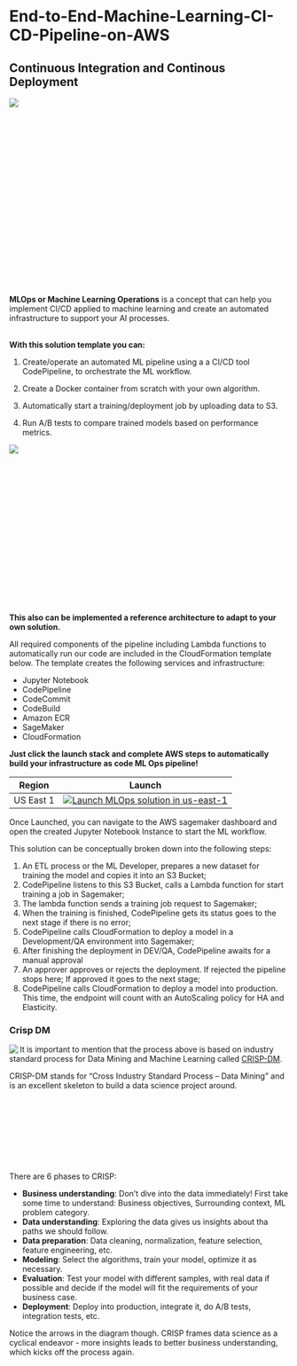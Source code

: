 # End-to-End-Machine-Learning-CI-CD-Pipeline-on-AWS

## Continuous Integration and Continous Deployment

<img align="left" src="imgs/ezgif-3-a13349425ee2.gif">
</br></br></br></br></br></br></br></br></br></br></br></br></br></br></br></br></br></br></br></br>


**MLOps or Machine Learning Operations** is a concept that can help you implement CI/CD applied to machine learning and create an automated infrastructure to support your AI processes.
</br></br>

**With this solution template you can:**
</br>
1. Create/operate an automated ML pipeline using a a CI/CD tool CodePipeline, to orchestrate the ML workflow.

2. Create a Docker container from scratch with your own algorithm.

3. Automatically start a training/deployment job by uploading data to S3.

4. Run A/B tests to compare trained models based on performance metrics. 


<img align="left" src="imgs/pipelineapproval.gif">
</br></br></br></br></br></br></br></br></br></br></br></br></br></br></br></br></br>

**This also can be implemented a reference architecture to adapt to your own solution.**

All required components of the pipeline including Lambda functions to automatically run our code are included in the CloudFormation template below.
The template creates the following services and infrastructure:
* Jupyter Notebook
* CodePipeline
* CodeCommit
* CodeBuild
* Amazon ECR
* SageMaker
* CloudFormation

**Just click the launch stack and complete AWS steps to automatically build your infrastructure as code ML Ops pipeline!**

Region| Launch
------|-----
US East 1 | [![Launch MLOps solution in us-east-1](imgs/cloudformation-launch-stack.png)](https://console.aws.amazon.com/cloudformation/home?region=us-east-1#/stacks/new?stackName=CICDstack&templateURL=https://demoai-solutions-pipeline.s3.us-east-2.amazonaws.com/m7.yml)

Once Launched, you can navigate to the AWS sagemaker dashboard and open the created Jupyter Notebook Instance to start the ML workflow.

This solution can be conceptually broken down into the following steps: 

1. An ETL process or the ML Developer, prepares a new dataset for training the model and copies it into an S3 Bucket;
2. CodePipeline listens to this S3 Bucket, calls a Lambda function for start training a job in Sagemaker;
3. The lambda function sends a training job request to Sagemaker;
4. When the training is finished, CodePipeline gets its status goes to the next stage if there is no error;
5. CodePipeline calls CloudFormation to deploy a model in a Development/QA environment into Sagemaker;
6. After finishing the deployment in DEV/QA, CodePipeline awaits for a manual approval
7. An approver approves or rejects the deployment. If rejected the pipeline stops here; If approved it goes to the next stage;
8. CodePipeline calls CloudFormation to deploy a model into production. This time, the endpoint will count with an AutoScaling policy for HA and Elasticity.

### Crisp DM

<img align="left" src="imgs/crisp.png">

It is important to mention that the process above is based on industry standard process for Data Mining and Machine Learning called [CRISP-DM](https://en.wikipedia.org/wiki/Cross_Industry_Standard_Process_for_Data_Mining).

CRISP-DM stands for “Cross Industry Standard Process – Data Mining” and is an excellent skeleton to build a data science project around.

</br></br></br></br></br></br></br>

There are 6 phases to CRISP:
   - **Business understanding**: Don’t dive into the data immediately! First take some time to understand: Business objectives, Surrounding context, ML problem category.
   - **Data understanding**: Exploring the data gives us insights about tha paths we should follow.
   - **Data preparation**: Data cleaning, normalization, feature selection, feature engineering, etc.
   - **Modeling**: Select the algorithms, train your model, optimize it as necessary.
   - **Evaluation**: Test your model with different samples, with real data if possible and decide if the model will fit the requirements of your business case.
   - **Deployment**: Deploy into production, integrate it, do A/B tests, integration tests, etc.

Notice the arrows in the diagram though. CRISP frames data science as a cyclical endeavor - more insights leads to better business understanding, which kicks off the process again.
